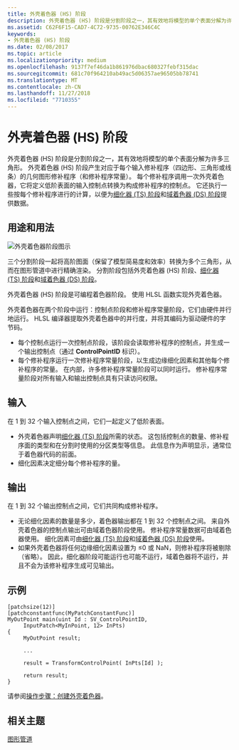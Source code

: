 ```yaml
---
title: 外壳着色器 (HS) 阶段
description: 外壳着色器 (HS) 阶段是分割阶段之一，其有效地将模型的单个表面分解为许多三角形。
ms.assetid: C62F6F15-CAD7-4C72-9735-00762E346C4C
keywords:
- 外壳着色器 (HS) 阶段
ms.date: 02/08/2017
ms.topic: article
ms.localizationpriority: medium
ms.openlocfilehash: 9137f7ef46da1b861976dbac680327febf315dac
ms.sourcegitcommit: 681c70f964210ab49ac5d06357ae96505bb78741
ms.translationtype: MT
ms.contentlocale: zh-CN
ms.lasthandoff: 11/27/2018
ms.locfileid: "7710355"
---
```

# <a name="hull-shader-hs-stage"></a>外壳着色器 (HS) 阶段


外壳着色器 (HS) 阶段是分割阶段之一，其有效地将模型的单个表面分解为许多三角形。 外壳着色器 (HS) 阶段产生对应于每个输入修补程序（四边形、三角形或线条）的几何图形修补程序（和修补程序常量）。 每个修补程序调用一次外壳着色器，它将定义低阶表面的输入控制点转换为构成修补程序的控制点。 它还执行一些按每个修补程序进行的计算，以便为[细化器 (TS) 阶段](tessellator-stage--ts-.md)和[域着色器 (DS) 阶段](domain-shader-stage--ds-.md)提供数据。

## <a name="span-idpurposeandusesspanspan-idpurposeandusesspanspan-idpurposeandusesspanpurpose-and-uses"></a><span id="Purpose_and_uses"></span><span id="purpose_and_uses"></span><span id="PURPOSE_AND_USES"></span>用途和用法


![外壳着色器阶段图示](images/d3d11-hull-shader.png)

三个分割阶段一起将高阶图面（保留了模型简易度和效率）转换为多个三角形，从而在图形管道中进行精确渲染。 分割阶段包括外壳着色器 (HS) 阶段、[细化器 (TS) 阶段](tessellator-stage--ts-.md)和[域着色器 (DS) 阶段](domain-shader-stage--ds-.md)。

外壳着色器 (HS) 阶段是可编程着色器阶段。 使用 HLSL 函数实现外壳着色器。

外壳着色器在两个阶段中运行：控制点阶段和修补程序常量阶段，它们由硬件并行地运行。 HLSL 编译器提取外壳着色器中的并行度，并将其编码为驱动硬件的字节码。

-   每个控制点运行一次控制点阶段，该阶段会读取修补程序的控制点，并生成一个输出控制点（通过 **ControlPointID** 标识）。
-   每个修补程序运行一次修补程序常量阶段，以生成边缘细化因素和其他每个修补程序的常量。 在内部，许多修补程序常量阶段可以同时运行。 修补程序常量阶段对所有输入和输出控制点具有只读访问权限。

## <a name="span-idinputspanspan-idinputspanspan-idinputspaninput"></a><span id="Input"></span><span id="input"></span><span id="INPUT"></span>输入


在 1 到 32 个输入控制点之间，它们一起定义了低阶表面。

-   外壳着色器声明[细化器 (TS) 阶段](tessellator-stage--ts-.md)所需的状态。 这包括控制点的数量、修补程序面的类型和在分割时使用的分区类型等信息。 此信息作为声明显示，通常位于着色器代码的前面。
-   细化因素决定细分每个修补程序的量。

## <a name="span-idoutputspanspan-idoutputspanspan-idoutputspanoutput"></a><span id="Output"></span><span id="output"></span><span id="OUTPUT"></span>输出


在 1 到 32 个输出控制点之间，它们共同构成修补程序。

-   无论细化因素的数量是多少，着色器输出都在 1 到 32 个控制点之间。 来自外壳着色器的控制点输出可由域着色器阶段使用。 修补程序常量数据可由域着色器使用。 细化因素可由[细化器 (TS) 阶段](tessellator-stage--ts-.md)和[域着色器 (DS) 阶段](domain-shader-stage--ds-.md)使用。
-   如果外壳着色器将任何边缘细化因素设置为 ≤0 或 NaN，则修补程序将被剔除（省略）。 因此，细化器阶段可能运行也可能不运行，域着色器将不运行，并且不会为该修补程序生成可见输出。

## <a name="span-idexamplespanspan-idexamplespanspan-idexamplespanexample"></a><span id="Example"></span><span id="example"></span><span id="EXAMPLE"></span>示例


```
[patchsize(12)]
[patchconstantfunc(MyPatchConstantFunc)]
MyOutPoint main(uint Id : SV_ControlPointID,
     InputPatch<MyInPoint, 12> InPts)
{
     MyOutPoint result;
     
     ...
     
     result = TransformControlPoint( InPts[Id] );

     return result;
}
```

请参阅[操作步骤：创建外壳着色器](https://msdn.microsoft.com/library/windows/desktop/ff476338)。

## <a name="span-idrelated-topicsspanrelated-topics"></a><span id="related-topics"></span>相关主题


[图形管道](graphics-pipeline.md)

 

 




